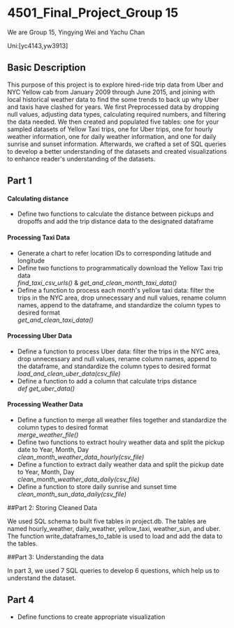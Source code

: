 # 4501_Final_Project_Group 15
We are Group 15, Yingying Wei and Yachu Chan

Uni:[yc4143,yw3913] 

## Basic Description
This purpose of this project is to explore hired-ride trip data from Uber and NYC Yellow cab from January 2009 through June 2015, and joining with local historical weather data to find the some trends to back up why Uber and taxis have clashed for years. We first Preprocessed data by dropping null values, adjusting data types, calculating required numbers, and filtering the data needed. We then created and populated five tables: one for your sampled datasets of Yellow Taxi trips, one for Uber trips, one for hourly weather information, one for daily weather information, and one for daily sunrise and sunset information. Afterwards, we crafted a set of SQL queries to develop a better understanding of the datasets and created visualizations to enhance reader's understanding of the datasets.


## Part 1 

#### Calculating distance
- Define two functions to calculate the distance between pickups and dropoffs and add the trip distance data to the designated dataframe

#### Processing Taxi Data
- Generate a chart to refer location IDs to corresponding latitude and longitude
- Define two functions to programmatically download the Yellow Taxi trip data <br />
  *find_taxi_csv_urls()* & *get_and_clean_month_taxi_data()* 
- Define a function to process each month's yellow taxi data: filter the trips in the NYC area, drop unnecessary and null values, rename column names, append to the dataframe, and standardize the column types to desired format <br />
  *get_and_clean_taxi_data()*

#### Processing Uber Data
- Define a function to process Uber data: filter the trips in the NYC area, drop unnecessary and null values, rename column names, append to the dataframe, and standardize the column types to desired format <br />
  *load_and_clean_uber_data(csv_file)*
- Define a function to add a column that calculate trips distance <br />
  *def get_uber_data()*
  
#### Processing Weather Data
- Define a function to merge all weather files together and standardize the column types to desired format <br />
  *merge_weather_file()*
- Define two functions to extract houlry weather data and split the pickup date to Year, Month, Day <br />
  *clean_month_weather_data_hourly(csv_file)*
- Define a function to extract daily weather data and split the pickup date to Year, Month, Day <br />
  *clean_month_weather_data_daily(csv_file)*
- Define a function to store daily sunrise and sunset time 
  *clean_month_sun_data_daily(csv_file)*
  
##Part 2: Storing Cleaned Data

We used SQL schema to built five tables in project.db. The tables are named hourly_weather, daily_weather, yellow_taxi, weather_sun, and uber. The function write_dataframes_to_table is used to load and add the data to the tables.

##Part 3: Understanding the data 

In part 3, we used 7 SQL queries to develop 6 questions, which help us to understand the dataset.
  
## Part 4
- Define functions to create appropriate visualization 
